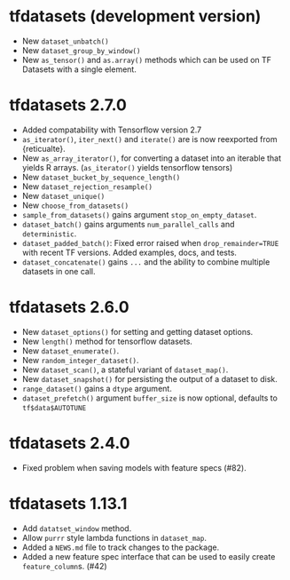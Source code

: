 # tfdatasets (development version)

- New `dataset_unbatch()`
- New `dataset_group_by_window()`
- New `as_tensor()` and `as.array()` methods which can be used on TF Datasets with a single element.


# tfdatasets 2.7.0

- Added compatability with Tensorflow version 2.7
- `as_iterator()`, `iter_next()` and `iterate()` are is now reexported from {reticualte}.
- New `as_array_iterator()`, for converting a dataset into an iterable that yields R arrays.
  (`as_iterator()` yields tensorflow tensors)
- New `dataset_bucket_by_sequence_length()`
- New `dataset_rejection_resample()`
- New `dataset_unique()`
- New `choose_from_datasets()`
- `sample_from_datasets()` gains argument `stop_on_empty_dataset`.
- `dataset_batch()` gains arguments `num_parallel_calls` and `deterministic`.
- `dataset_padded_batch()`:
    Fixed error raised when `drop_remainder=TRUE` with recent TF versions.
    Added examples, docs, and tests.
- `dataset_concatenate()` gains `...` and the ability to combine multiple datasets in one call.

# tfdatasets 2.6.0

- New `dataset_options()` for setting and getting dataset options.
- New `length()` method for tensorflow datasets.
- New `dataset_enumerate()`.
- New `random_integer_dataset()`.
- New `dataset_scan()`, a stateful variant of `dataset_map()`.
- New `dataset_snapshot()` for persisting the output of a dataset to disk.
- `range_dataset()` gains a `dtype` argument.
- `dataset_prefetch()` argument `buffer_size` is now optional, defaults to `tf$data$AUTOTUNE`

# tfdatasets 2.4.0

- Fixed problem when saving models with feature specs (#82).

# tfdatasets 1.13.1

* Add `datatset_window` method.
* Allow `purrr` style lambda functions in `dataset_map`.
* Added a `NEWS.md` file to track changes to the package.
* Added a new feature spec interface that can be used to easily create `feature_column`s. (#42)
